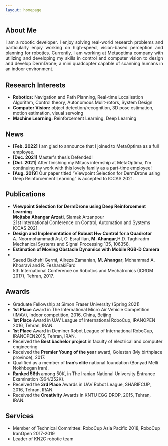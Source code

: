 ```yaml
---
layout: homepage
---
```


## About Me

<div style="text-align: justify"> I am a robotic developer. I enjoy solving real-world research problems and particularly enjoy working on high-speed, vision-based perception and planning for robotics. Currently, I am working at Metaoptima company with utilizing and developing my skills in control and computer vision to design and develop DermDrone; a mini quadcopter capable of scanning humans in an indoor environment.  </div>


## Research Interests

- **Robotics:** Navigation and Path Planning, Real-time Localisation Algorithm, Control theory, Autonomous Mulit-rotors, System Design
- **Computer Vision:** object detection/recognition, 3D pose estimation, motion estimation, visual servoing
- **Machine Learning:** Reinforcement Learning, Deep Learning

## News

- **[Feb. 2022]** I am glad to announce that I joined to MetaOptima as a full employee.
- **[Dec. 2021]** Master's thesis Defended!
- **[Oct. 2021]** After finishing my Mitacs internship at MetaOptima, I'm continuing my work with this lovely family as a part-time employee!
- **[Aug. 2019]** Our paper titled “Viewpoint Selection for DermDrone using Deep Reinforcement Learning” is accepted to ICCAS 2021.

## Publications

- **Viewpoint Selection for DermDrone using Deep Reinforcement Learning**
  <br>
  **Mojtaba Ahangar Arzati**, Siamak Arzanpour <br> 21st International Conference on Control, Automation and Systems ICCAS 2021.<br>
- **Design and Implementation of Robust H∞ Control for a Quadrotor**
  <br> A. Noormohammadi Asl, O. Esrafilian, **M. Ahangar**,H.D. Taghiradm <br> Mechanical Systems and Signal Processing 135, 106358.
- **Estimation of Moving Obstacle Dynamics with Mobile RGB-D Camera**
- <br> Saeed Bakhshi Germi, Alireza Zamanian, **M. Ahangar**, Mohammad A. Khosravi and R. FesharakiFard <br> 5th International Conference on Robotics and Mechatronics (ICROM 2017), Tehran, 2017. 

## Awards

- Graduate Fellowship at Simon Fraser University (Spring 2021)
- **1st Place** Award in The International Micro Air Vehicle Competition (IMAV), indoor competition, 2016, China, Beijing
- **1st Place** Award in UAV League of International RoboCup, IRANOPEN 2016, Tehran, IRAN.
- **1st Place** Award in Deminer Robot League of International RoboCup, IRANOPEN2015, Tehran, IRAN.
- Received the **Best bachelor project** in faculty of electrical and computer engineering
- Received the **Premier Young of the year** award, Golestan (My birthplace province), 2017.
- Qualified as a member of **Iran’s elite** national foundation (Bonyad Melli Nokhbegan Iran).
- **Ranked 56th** among 50K, in The Iranian National University Entrance Examination (964/252K).
- Received the **3rd Place** Awards in UAV Robot League, SHARIFCUP, 2016, Tehran, IRAN.
- Received the **Creativity** Awards in KNTU EGG DROP, 2015, Tehran, IRAN.

## Services

- Member of Technical Committee: RoboCup Asia Pacific 2018, RoboCup IranOpen 2017-2019
- Leader of KN2C robotic team

